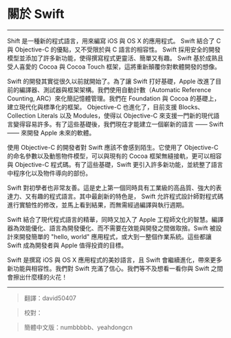 # 關於 Swift
-----------------

Shift 是一種新的程式語言，用來編寫 iOS 與 OS X 的應用程式。 Swift 結合了 C 與 Objective-C 的優點，又不受限於與 C 語言的相容性。 Swift 採用安全的開發模型並添加了許多新功能，使得撰寫程式更靈活、簡單又有趣。 Swift 基於成熟且受人喜愛的 Cocoa 與 Cocoa Touch 框架，這將重新顛覆你對軟體開發的想像。

Swift 的開發其實從很久以前就開始了。為了讓 Swift 打好基礎，Apple 改進了目前的編譯器、測試器與框架架構。我們使用自動計數（Automatic Reference Counting, ARC）來化簡記憶體管理。我們在 Foundation 與 Cocoa 的基礎上，建立現代化與標準化的框架。 Objective-C 也進化了，目前支援 Blocks、Collection Literals 以及 Modules，使得以 Objective-C 來支援一門新的現代語言變得容易許多。有了這些基礎後，我們現在才能建立一個嶄新的語言 —— Swift —— 來開發 Apple 未來的軟體。

使用 Objective-C 的開發者對 Swift 應該不會感到陌生。它使用了 Objective-C 的命名參數以及動態物件模型，可以與現有的 Cocoa 框架無縫接軌，更可以相容與 Objective-C 程式碼。有了這些基礎，Swift 更引入許多新功能，並統整了語言中程序化以及物件導向的部份。

Swift 對初學者也非常友善。這是史上第一個同時具有工業級的高品質、強大的表達力、又有趣的程式語言。其中最創新的特色是， Swift 允許程式設計師對程式碼進行實驗性的修改，並馬上看到結果，而無需經過編譯與執行週期。

Swift 結合了現代程式語言的精華，同時又加入了 Apple 工程師文化的智慧。編譯器為效能優化、語言為開發優化、而不需要在效能與開發之間做取捨。Swift 被設計來開發簡單的 "hello, world" 應用程式，或大到一整個作業系統。這些都讓 Swift 成為開發者與 Apple 值得投資的目標。

Swift 是撰寫 iOS 與 OS X 應用程式的美妙語言，且 Swift 會繼續進化，帶來更多新功能與相容性。我們對 Swift 充滿了信心。我們等不及想看一看你與 Swift 之間會擦出什麼樣的火花！

---
> 翻譯：david50407

> 校對：

> 簡體中文版：numbbbbb、yeahdongcn
